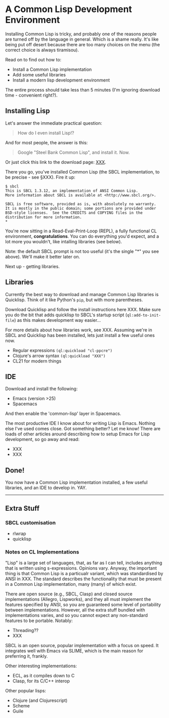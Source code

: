 # A Common Lisp Development Environment

Installing Common Lisp is tricky, and probably one of the reasons people are
turned off by the language in general. Which is a shame really. It's like being
put off desert because there are too many choices on the menu (the correct
choice is always tiramisou).

Read on to find out how to:
- Install a Common Lisp implementation
- Add some useful libraries
- Install a modern lisp development environment

The entire process should take less than 5 minutes (I'm ignoring download time -
convenient right?).


## Installing Lisp

Let's answer the immediate practical question:

> How do I even install Lisp!?

And for most people, the answer is this:

> Google "Steel Bank Common Lisp", and install it. Now.

Or just click this link to the download page: [XXX]().

There you go, you've installed Common Lisp (the SBCL implementation, to be
precise - see §XXX). Fire it up:

```
$ sbcl
This is SBCL 1.3.12, an implementation of ANSI Common Lisp.
More information about SBCL is available at <http://www.sbcl.org/>.

SBCL is free software, provided as is, with absolutely no warranty.
It is mostly in the public domain; some portions are provided under
BSD-style licenses.  See the CREDITS and COPYING files in the
distribution for more information.
*
```

You're now sitting in a Read-Eval-Print-Loop (REPL), a fully functional CL
environment, **congratulations**. You can do everything you'd expect, and a lot
more you wouldn't, like intalling libraries (see below).

Note: the default SBCL prompt is not too useful (it's the single "*"
you see above). We'll make it better later on.

Next up - getting libraries.


## Libraries

Currently the best way to download and manage Common Lisp libraries is
Quicklisp. Think of it like Python's `pip`, but with more parentheses.

Download Quicklisp and follow the install instructions here XXX. Make sure you
do the bit that adds quicklisp to SBCL's startup script (`ql:add-to-init-file`)
as this makes development way easier...

For more details about how libraries work, see XXX. Assuming we're in SBCL and
Quicklisp has been installed, lets just install a few useful ones now.

- Regular expressions `(ql:quickload "cl-ppcre")`
- Clojure's arrow syntax `(ql:quickload "XXX")`
- CL21 for modern things


## IDE

Download and install the following:
- Emacs (version >25)
- Spacemacs

And then enable the 'common-lisp' layer in Spacemacs.

The most productive IDE I know about for writing Lisp is Emacs. Nothing else
I've used comes close. Got something better? Let me know! There are loads of
other articles around describing how to setup Emacs for Lisp development, so go
away and read:
- XXX
- XXX


## Done!

You now have a Common Lisp implementation installed, a few useful libraries, and
an IDE to develop in. YAY.

---


## Extra Stuff

### SBCL customisation

- rlwrap
- quicklisp

### Notes on CL Implementations

"Lisp" is a large set of languages, that, as far as I can tell, includes
anything that is written using s-expressions. Opinions vary. Anyway, the
important thing is that Common Lisp is a particualr variant, which was
standardised by ANSI in XXX. The standard describes the functionality that must
be present in a Common Lisp implementation, many (many) of which exist.

There are open source (e.g., SBCL, Clasp) and closed source implementations
(Allegro, Lispworks), and they all must implement the features specified by
ANSI, so you are guaranteed some level of portability between implementations.
However, all the extra stuff bundled with implementations varies, and so you
cannot expect any non-standard features to be portable. Notably:
- Threading??
- XXX

SBCL is an open source, popular implementation with a focus on speed. It
integrates well with Emacs via SLIME, which is the main reason for preferring
it, frankly.

Other interesting implementations:
- ECL, as it compiles down to C
- Clasp, for its C/C++ interop

Other popular lisps:
- Clojure (and Clojurescript)
- Scheme
- Guile

